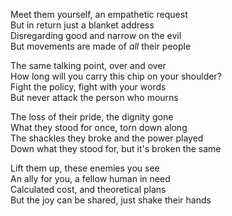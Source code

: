 Meet them yourself, an empathetic request  
But in return just a blanket address  
Disregarding good and narrow on the evil  
But movements are made of _all_ their people  

The same talking point, over and over  
How long will you carry this chip on your shoulder?  
Fight the policy, fight with your words  
But never attack the person who mourns  

The loss of their pride, the dignity gone  
What they stood for once, torn down along  
The shackles they broke and the power played  
Down what they stood for, but it's broken the same  

Lift them up, these enemies you see  
An ally for you, a fellow human in need  
Calculated cost, and theoretical plans  
But the joy can be shared, just shake their hands  
